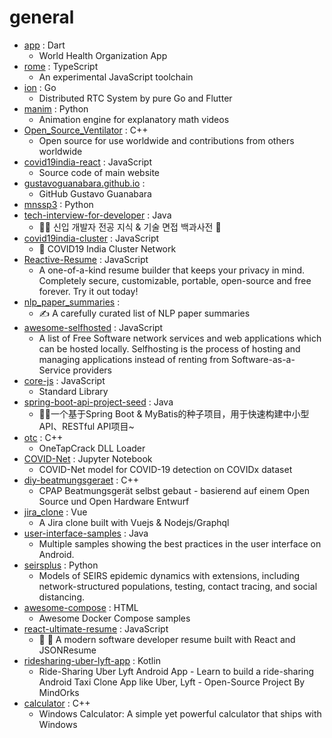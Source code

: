 # general
- [app](https://github.com/WorldHealthOrganization/app) : Dart
  - World Health Organization App
- [rome](https://github.com/facebookexperimental/rome) : TypeScript
  - An experimental JavaScript toolchain
- [ion](https://github.com/pion/ion) : Go
  - Distributed RTC System by pure Go and Flutter
- [manim](https://github.com/3b1b/manim) : Python
  - Animation engine for explanatory math videos
- [Open_Source_Ventilator](https://github.com/CSSALTlab/Open_Source_Ventilator) : C++
  - Open source for use worldwide and contributions from others worldwide
- [covid19india-react](https://github.com/covid19india/covid19india-react) : JavaScript
  - Source code of main website
- [gustavoguanabara.github.io](https://github.com/gustavoguanabara/gustavoguanabara.github.io) : 
  - GitHub Gustavo Guanabara
- [mnssp3](https://github.com/mpplab/mnssp3) : Python
- [tech-interview-for-developer](https://github.com/gyoogle/tech-interview-for-developer) : Java
  - 👶🏻 신입 개발자 전공 지식 & 기술 면접 백과사전 📖
- [covid19india-cluster](https://github.com/someshkar/covid19india-cluster) : JavaScript
  - 🔬 COVID19 India Cluster Network
- [Reactive-Resume](https://github.com/AmruthPillai/Reactive-Resume) : JavaScript
  - A one-of-a-kind resume builder that keeps your privacy in mind. Completely secure, customizable, portable, open-source and free forever. Try it out today!
- [nlp_paper_summaries](https://github.com/dair-ai/nlp_paper_summaries) : 
  - ✍️ A carefully curated list of NLP paper summaries
- [awesome-selfhosted](https://github.com/awesome-selfhosted/awesome-selfhosted) : JavaScript
  - A list of Free Software network services and web applications which can be hosted locally. Selfhosting is the process of hosting and managing applications instead of renting from Software-as-a-Service providers
- [core-js](https://github.com/zloirock/core-js) : JavaScript
  - Standard Library
- [spring-boot-api-project-seed](https://github.com/lihengming/spring-boot-api-project-seed) : Java
  - 🌱🚀一个基于Spring Boot & MyBatis的种子项目，用于快速构建中小型API、RESTful API项目~
- [otc](https://github.com/0x000cb/otc) : C++
  - OneTapCrack DLL Loader
- [COVID-Net](https://github.com/lindawangg/COVID-Net) : Jupyter Notebook
  - COVID-Net model for COVID-19 detection on COVIDx dataset
- [diy-beatmungsgeraet](https://github.com/DIY-Beatmungsgerat/diy-beatmungsgeraet) : C++
  - CPAP Beatmungsgerät selbst gebaut - basierend auf einem Open Source und Open Hardware Entwurf
- [jira_clone](https://github.com/Datlyfe/jira_clone) : Vue
  - A Jira clone built with Vuejs & Nodejs/Graphql
- [user-interface-samples](https://github.com/android/user-interface-samples) : Java
  - Multiple samples showing the best practices in the user interface on Android.
- [seirsplus](https://github.com/ryansmcgee/seirsplus) : Python
  - Models of SEIRS epidemic dynamics with extensions, including network-structured populations, testing, contact tracing, and social distancing.
- [awesome-compose](https://github.com/docker/awesome-compose) : HTML
  - Awesome Docker Compose samples
- [react-ultimate-resume](https://github.com/welovedevs/react-ultimate-resume) : JavaScript
  - 💼 🎨 A modern software developer resume built with React and JSONResume
- [ridesharing-uber-lyft-app](https://github.com/MindorksOpenSource/ridesharing-uber-lyft-app) : Kotlin
  - Ride-Sharing Uber Lyft Android App - Learn to build a ride-sharing Android Taxi Clone App like Uber, Lyft - Open-Source Project By MindOrks
- [calculator](https://github.com/microsoft/calculator) : C++
  - Windows Calculator: A simple yet powerful calculator that ships with Windows

